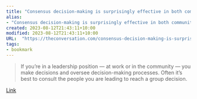 ```yaml
---
title: "Consensus decision-making is surprisingly effective in both communities and workplaces"
alias:
- "Consensus decision-making is surprisingly effective in both communities and workplaces"
created: 2023-08-12T21:43:11+10:00
modified: 2023-08-12T21:43:11+10:00
URL:  "https://theconversation.com/consensus-decision-making-is-surprisingly-effective-in-both-communities-and-workplaces-194871"
tags:
- bookmark
---
```


> If you’re in a leadership position — at work or in the community — you make decisions and oversee decision-making processes. Often it’s best to consult the people you are leading to reach a group decision.

[Link](https://theconversation.com/consensus-decision-making-is-surprisingly-effective-in-both-communities-and-workplaces-194871)